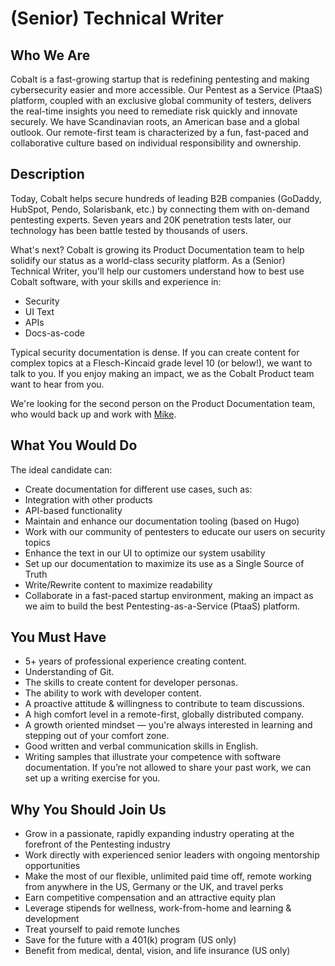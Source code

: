 # (Senior) Technical Writer

## Who We Are

Cobalt is a fast-growing startup that is redefining pentesting and making cybersecurity easier and more accessible. Our Pentest as a Service (PtaaS) platform, coupled with an exclusive global community of testers, delivers the real-time insights you need to remediate risk quickly and innovate securely. We have Scandinavian roots, an American base and a global outlook. Our remote-first team is characterized by a fun, fast-paced and collaborative culture based on individual responsibility and ownership.

## Description

Today, Cobalt helps secure hundreds of leading B2B companies (GoDaddy, HubSpot, Pendo, Solarisbank, etc.) by connecting them with on-demand pentesting experts. Seven years and 20K penetration tests later, our technology has been battle tested by thousands of users.

What's next? Cobalt is growing its Product Documentation team to help solidify our status as a world-class security platform. As a (Senior) Technical Writer, you'll help our customers understand how to best use Cobalt software, with your skills and experience in:

- Security
- UI Text
- APIs
- Docs-as-code

Typical security documentation is dense. If you can create content for complex topics at a Flesch-Kincaid grade level 10 (or below!), we want to talk to you. If you enjoy making an impact, we as the Cobalt Product team want to hear from you.

We're looking for the second person on the Product Documentation team, who would back up and work with [Mike](https://www.linkedin.com/in/mijang/).

## What You Would Do

The ideal candidate can:

- Create documentation for different use cases, such as:
- Integration with other products
- API-based functionality
- Maintain and enhance our documentation tooling (based on Hugo)
- Work with our community of pentesters to educate our users on security topics
- Enhance the text in our UI to optimize our system usability
- Set up our documentation to maximize its use as a Single Source of Truth
- Write/Rewrite content to maximize readability
- Collaborate in a fast-paced startup environment, making an impact as we aim to build the best Pentesting-as-a-Service (PtaaS) platform.

## You Must Have

- 5+ years of professional experience creating content.
- Understanding of Git.
- The skills to create content for developer personas.
- The ability to work with developer content.
- A proactive attitude & willingness to contribute to team discussions.
- A high comfort level in a remote-first, globally distributed company.
- A growth oriented mindset — you're always interested in learning and stepping out of your comfort zone.
- Good written and verbal communication skills in English.
- Writing samples that illustrate your competence with software documentation. If you’re not allowed to share your past work, we can set up a writing exercise for you.

## Why You Should Join Us

- Grow in a passionate, rapidly expanding industry operating at the forefront of the Pentesting industry 
- Work directly with experienced senior leaders with ongoing mentorship opportunities
- Make the most of our flexible, unlimited paid time off, remote working from anywhere in the US, Germany or the UK, and travel perks
- Earn competitive compensation and an attractive equity plan
- Leverage stipends for wellness, work-from-home and learning & development
- Treat yourself to paid remote lunches
- Save for the future with a 401(k) program (US only)
- Benefit from medical, dental, vision, and life insurance (US only)

